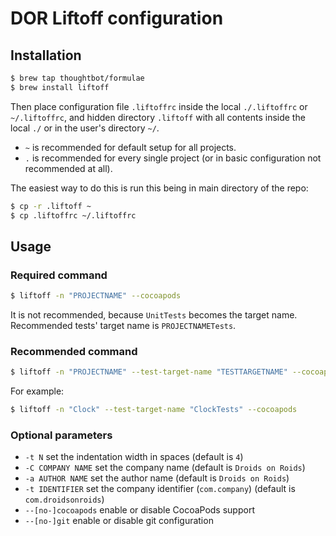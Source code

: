 # DOR Liftoff configuration

## Installation
```bash
$ brew tap thoughtbot/formulae
$ brew install liftoff
```

Then place configuration file `.liftoffrc` inside the local `./.liftoffrc` or `~/.liftoffrc`,
and hidden directory `.liftoff` with all contents inside the local `./` or in the user's directory `~/`.

* `~` is recommended for default setup for all projects.
* `.` is recommended for every single project (or in basic configuration not recommended at all).

The easiest way to do this is run this being in main directory of the repo:
```bash
$ cp -r .liftoff ~
$ cp .liftoffrc ~/.liftoffrc
```

## Usage

### Required command
```bash
$ liftoff -n "PROJECTNAME" --cocoapods
```
It is not recommended, because `UnitTests` becomes the target name. Recommended tests' target name is `PROJECTNAMETests`.

### Recommended command
```bash
$ liftoff -n "PROJECTNAME" --test-target-name "TESTTARGETNAME" --cocoapods
```
For example:
```bash
$ liftoff -n "Clock" --test-target-name "ClockTests" --cocoapods
```

### Optional parameters
* `-t N`                set the indentation width in spaces (default is `4`)
* `-C COMPANY NAME`     set the company name (default is `Droids on Roids`)
* `-a AUTHOR NAME`      set the author name (default is `Droids on Roids`)
* `-t IDENTIFIER`       set the company identifier (`com.company`) (default is `com.droidsonroids`)
* `--[no-]cocoapods`    enable or disable CocoaPods support
* `--[no-]git`          enable or disable git configuration
